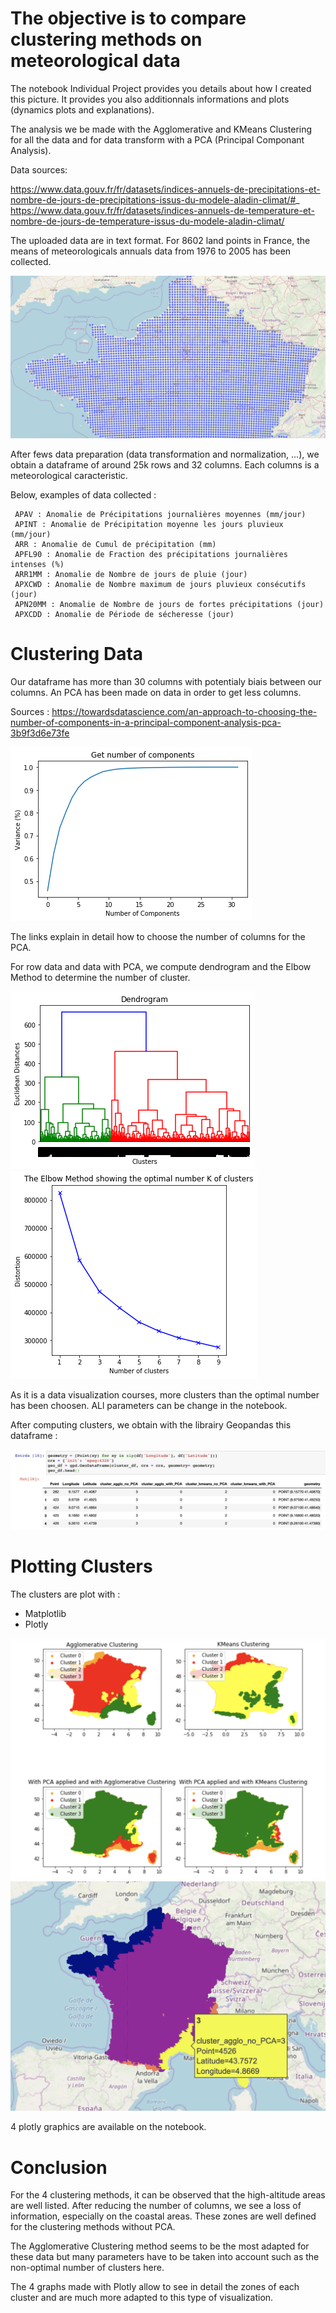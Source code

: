 

# The objective is to compare clustering methods on meteorological data
The notebook Individual Project provides you details about how I created this picture. 
It provides you also additionnals informations and plots (dynamics plots and explanations).

The analysis we be made with the Agglomerative and KMeans Clustering for all the data and for data transform with a PCA (Principal Componant Analysis).

Data sources: 

https://www.data.gouv.fr/fr/datasets/indices-annuels-de-precipitations-et-nombre-de-jours-de-precipitations-issus-du-modele-aladin-climat/#_ 
https://www.data.gouv.fr/fr/datasets/indices-annuels-de-temperature-et-nombre-de-jours-de-temperature-issus-du-modele-aladin-climat/

The uploaded data are in text format. For 8602 land points in France, the means of meteorologicals annuals data from 1976 to 2005 has been collected.

![Part on the 8602 points around France](https://github.com/MarcJ94/NEOMA-Project/blob/master/Screen%20Files/Screen%201.png)

After fews data preparation (data transformation and normalization, ...), we obtain a dataframe of around 25k rows and 32 columns.
Each columns is a meteorological caracteristic. 

Below, examples of data collected : 

     APAV : Anomalie de Précipitations journalières moyennes (mm/jour)
     APINT : Anomalie de Précipitation moyenne les jours pluvieux (mm/jour)
     ARR : Anomalie de Cumul de précipitation (mm)
     APFL90 : Anomalie de Fraction des précipitations journalières intenses (%)
     ARR1MM : Anomalie de Nombre de jours de pluie (jour)
     APXCWD : Anomalie de Nombre maximum de jours pluvieux consécutifs (jour)
     APN20MM : Anomalie de Nombre de jours de fortes précipitations (jour)
     APXCDD : Anomalie de Période de sécheresse (jour)
     
# Clustering Data

Our dataframe has more than 30 columns with potentialy biais between our columns. 
An PCA has been made on data in order to get less columns. 

Sources : 
https://towardsdatascience.com/an-approach-to-choosing-the-number-of-components-in-a-principal-component-analysis-pca-3b9f3d6e73fe

![Define numbers of components for the PCA](https://github.com/MarcJ94/NEOMA-Project/blob/master/Screen%20Files/PCA.png)

The links explain in detail how to choose the number of columns for the PCA.

For row data and data with PCA, we compute dendrogram and the Elbow Method to determine the number of cluster.

![Compute dendrogram](https://github.com/MarcJ94/NEOMA-Project/blob/master/Screen%20Files/Dendrogram.png)
![The Elbow Method](https://github.com/MarcJ94/NEOMA-Project/blob/master/Screen%20Files/Elbow%20Method.png)

As it is a data visualization courses, more clusters than the optimal number has been choosen. ALl parameters can be change in the notebook.

After computing clusters, we obtain with the librairy Geopandas this dataframe : 

![Final DataFrame](https://github.com/MarcJ94/NEOMA-Project/blob/master/Screen%20Files/Clustering%20DataFrame.png)


# Plotting Clusters

The clusters are plot with : 
- Matplotlib
- Plotly 

![Plotting with Matplotlib](https://github.com/MarcJ94/NEOMA-Project/blob/master/Screen%20Files/Clustering%20Matplotlib.png)
![Plotting with Plotly](https://github.com/MarcJ94/NEOMA-Project/blob/master/Screen%20Files/Clustering%20Plotly.png)

4 plotly graphics are available on the notebook.

# Conclusion

For the 4 clustering methods, it can be observed that the high-altitude areas are well listed. 
After reducing the number of columns, we see a loss of information, especially on the coastal areas. These zones are well defined for the clustering methods without PCA.  

The Agglomerative Clustering method seems to be the most adapted for these data but many parameters have to be taken into account such as the non-optimal number of clusters here.

The 4 graphs made with Plotly allow to see in detail the zones of each cluster and are much more adapted to this type of visualization.

